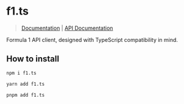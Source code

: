 # f1.ts
> [Documentation](https://f1.js.org) | [API Documentation](https://f1.marino.codes/docs)

Formula 1 API client, designed with TypeScript compatibility in mind.

## How to install
```sh
npm i f1.ts
```

```sh
yarn add f1.ts
```

```sh
pnpm add f1.ts
```
